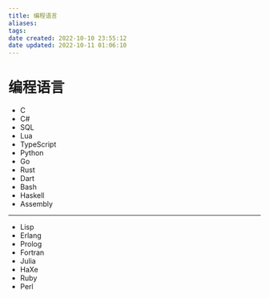 ```yaml
---
title: 编程语言
aliases: 
tags: 
date created: 2022-10-10 23:55:12
date updated: 2022-10-11 01:06:10
---
```


# 编程语言

- C
- C#
- SQL
- Lua
- TypeScript
- Python
- Go
- Rust
- Dart
- Bash
- Haskell
- Assembly
---
- Lisp
- Erlang
- Prolog
- Fortran
- Julia
- HaXe
- Ruby
- Perl
